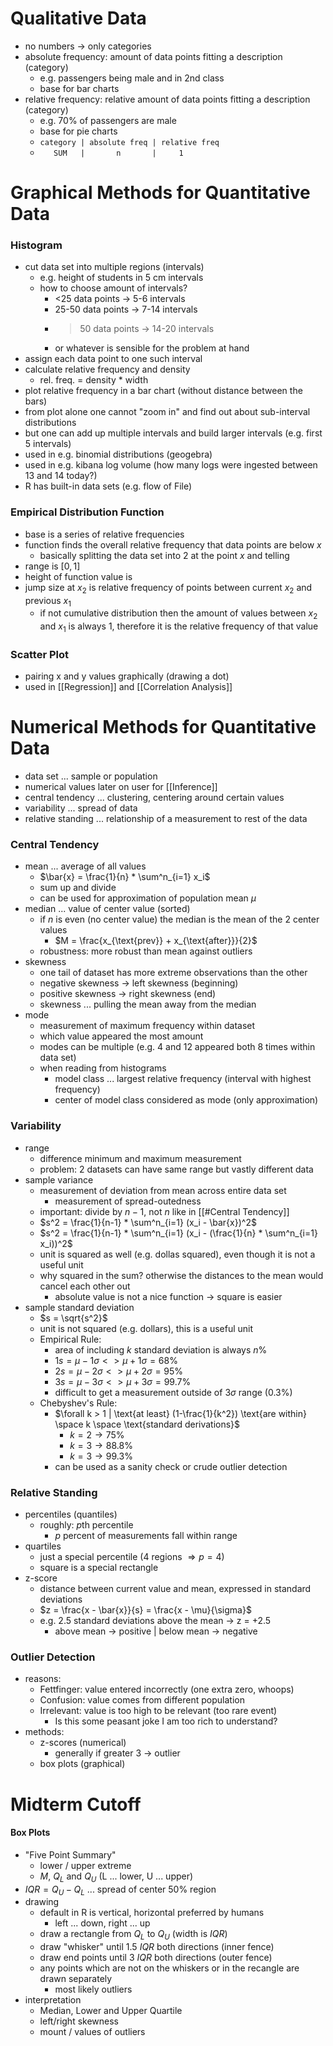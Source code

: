 # Qualitative Data
- no numbers -> only categories
- absolute frequency: amount of data points fitting a description (category)
	- e.g. passengers being male and in 2nd class
	- base for bar charts
- relative frequency: relative amount of data points fitting a description (category)
	- e.g. 70% of passengers are male
	- base for pie charts
	- `category | absolute freq | relative freq`
	- `   SUM   |       n       |     1`

# Graphical Methods for Quantitative Data
### Histogram
- cut data set into multiple regions (intervals)
	- e.g. height of students in 5 cm intervals
	- how to choose amount of intervals?
		- <25 data points -> 5-6 intervals
		- 25-50 data points -> 7-14 intervals
		- >50 data points -> 14-20 intervals
		- or whatever is sensible for the problem at hand
- assign each data point to one such interval
- calculate relative frequency and density
	- rel. freq. = density * width
- plot relative frequency in a bar chart (without distance between the bars)
- from plot alone one cannot "zoom in" and find out about sub-interval distributions
- but one can add up multiple intervals and build larger intervals (e.g. first 5 intervals)
- used in e.g. binomial distributions (geogebra)
- used in e.g. kibana log volume (how many logs were ingested between 13 and 14 today?)
- R has built-in data sets (e.g. flow of File)
### Empirical Distribution Function
- base is a series of relative frequencies
- function finds the overall relative frequency that data points are below $x$
	- basically splitting the data set into 2 at the point $x$ and telling 
- range is $[0, 1]$
- height of function value is 
- jump size at $x_2$ is relative frequency of points between current $x_2$ and previous $x_1$
	- if not cumulative distribution then the amount of values between $x_2$ and $x_1$ is always $1$, therefore it is the relative frequency of that value
### Scatter Plot
- pairing x and y values graphically (drawing a dot)
- used in [[Regression]] and [[Correlation Analysis]]

# Numerical Methods for Quantitative Data
- data set ... sample or population
- numerical values later on user for [[Inference]]
- central tendency ... clustering, centering around certain values
- variability ... spread of data
- relative standing ... relationship of a measurement to rest of the data

### Central Tendency
- mean ... average of all values
	- $\bar{x} = \frac{1}{n} * \sum^n_{i=1} x_i$
	- sum up and divide
	- can be used for approximation of population mean $\mu$ 
- median ... value of center value (sorted)
	- if $n$ is even (no center value) the median is the mean of the 2 center values
		- $M = \frac{x_{\text{prev}} + x_{\text{after}}}{2}$
	- robustness: more robust than mean against outliers 
- skewness 
	- one tail of dataset has more extreme observations than the other
	- negative skewness -> left skewness (beginning)
	- positive skewness -> right skewness (end)
	- skewness ... pulling the mean away from the median
- mode
	- measurement of maximum frequency within dataset
	- which value appeared the most amount
	- modes can be multiple (e.g. 4 and 12 appeared both 8 times within data set)
	- when reading from histograms
		- model class ... largest relative frequency (interval with highest frequency)
		- center of model class considered as mode (only approximation)
### Variability
- range
	- difference minimum and maximum measurement
	- problem: 2 datasets can have same range but vastly different data
- sample variance
	- measurement of deviation from mean across entire data set
		- measurement of spread-outedness
	- important: divide by $n - 1$, not $n$ like in [[#Central Tendency]]
	- $s^2 = \frac{1}{n-1} * \sum^n_{i=1} (x_i - \bar{x})^2$
	- $s^2 = \frac{1}{n-1} * \sum^n_{i=1} (x_i - (\frac{1}{n} * \sum^n_{i=1} x_i))^2$
	- unit is squared as well (e.g. dollas squared), even though it is not a useful unit
	- why squared in the sum? otherwise the distances to the mean would cancel each other out
		- absolute value is not a nice function -> square is easier
- sample standard deviation
	- $s = \sqrt{s^2}$
	- unit is not squared (e.g. dollars), this is a useful unit
	- Empirical Rule: 
		- area of including $k$ standard deviation is always $n$%
		- $1s = \mu - 1\sigma <> \mu + 1\sigma = 68\%$
		- $2s = \mu - 2\sigma <> \mu + 2\sigma = 95\%$
		- $3s = \mu - 3\sigma <> \mu + 3\sigma = 99.7\%$
		- difficult to get a measurement outside of $3\sigma$ range (0.3%)
	- Chebyshev's Rule:
		- $\forall k > 1 | \text{at least} (1-\frac{1}{k^2}) \text{are within} \space k \space \text{standard derivations}$
			- $k = 2 \rightarrow 75\%$ 
			- $k = 3 \rightarrow 88.8\%$ 
			- $k = 3 \rightarrow 99.3\%$ 
		- can be used as a sanity check or crude outlier detection
### Relative Standing
- percentiles (quantiles)
	- roughly: $p$th percentile
		- $p$ percent of measurements fall within range 
- quartiles
	- just a special percentile (4 regions $\Rightarrow p = 4$)
	- square is a special rectangle
- z-score
	- distance between current value and mean, expressed in standard deviations
	- $z = \frac{x - \bar{x}}{s} = \frac{x - \mu}{\sigma}$
	- e.g. 2.5 standard deviations above the mean -> z = +2.5
		- above mean -> positive | below mean -> negative
### Outlier Detection
- reasons:
	- Fettfinger: value entered incorrectly (one extra zero, whoops)
	- Confusion: value comes from different population
	- Irrelevant: value is too high to be relevant (too rare event)
		- Is this some peasant joke I am too rich to understand?
- methods:
	- z-scores (numerical)
		- generally if greater 3 -> outlier
	- box plots (graphical)
# Midterm Cutoff
#### Box Plots
- "Five Point Summary"
	- lower / upper extreme
	- $M$, $Q_L$ and $Q_U$ (L ... lower, U ... upper)
- $IQR = Q_U - Q_L$ ... spread of center 50% region
- drawing
	- default in R is vertical, horizontal preferred by humans
		- left ... down, right ... up
	- draw a rectangle from $Q_L$ to $Q_U$ (width is $IQR$)
	- draw "whisker" until 1.5 $IQR$ both directions (inner fence)
	- draw end points until 3 $IQR$ both directions (outer fence)
	- any points which are not on the whiskers or in the recangle are drawn separately
		- most likely outliers
- interpretation
	- Median, Lower and Upper Quartile
	- left/right skewness
	- mount / values of outliers